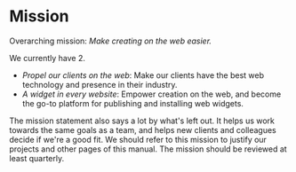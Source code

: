 
# Mission

Overarching mission: _Make creating on the web easier._

We currently have 2.

  * _Propel our clients on the web_: Make our clients have the best web technology and presence in their industry.
  * _A widget in every website_: Empower creation on the web, and become the go-to platform for publishing and installing web widgets.

The mission statement also says a lot by what's left out. It helps us work towards the same goals as a team, and helps new clients and colleagues decide if we're a good fit. We should refer to this mission to justify our projects and other pages of this manual. The mission should be reviewed at least quarterly. 
